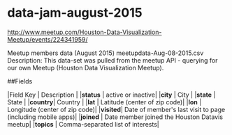 # data-jam-august-2015
http://www.meetup.com/Houston-Data-Visualization-Meetup/events/224341959/

Meetup members data (August 2015)
meetupdata-Aug-08-2015.csv
Description:
This data-set was pulled from the meetup API - querying for our own Meetup (Houston Data Visualization Meetup).

##Fields

|Field Key  | Description       |
|**status** | active or inactive|
|**city**   | City              |
|**state**  | State             |
|**country**| Country           |
|**lat**    | Latitude (center of zip code)|
|**lon**    | Longitude (center of zip code)|
|**visited**| Date of member's last visit to page (including mobile apps)|
|**joined** | Date member joined the Houston Datavis meetup|
|**topics** | Comma-separated list of interests|

